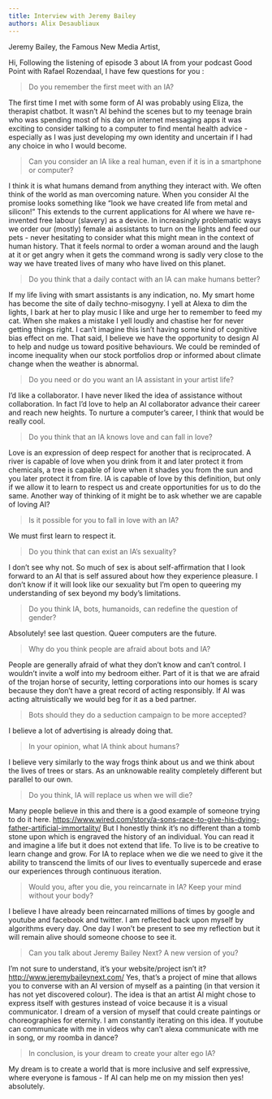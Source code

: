 ```yaml
---
title: Interview with Jeremy Bailey
authors: Alix Desaubliaux
---
```


<span class="decoration"> </span>

Jeremy Bailey, the Famous New Media Artist,

Hi,
Following the listening of episode 3 about IA from your podcast Good Point
with Rafael Rozendaal, I have few questions for you :

> Do you remember the first meet with an IA?

The first time I met with some form of AI was probably using Eliza, the therapist chatbot. It
wasn’t AI behind the scenes but to my teenage brain who was spending most of his day on
internet messaging apps it was exciting to consider talking to a computer to find mental
health advice - especially as I was just developing my own identity and uncertain if I had any
choice in who I would become.

> Can you consider an IA like a real human, even if it is in a smartphone or computer?

I think it is what humans demand from anything they interact with. We often think of the world as
man overcoming nature. When you consider AI the promise looks something like “look we have
created life from metal and silicon!” This extends to the current applications for AI where we have
re-invented free labour (slavery) as a device. In increasingly problematic ways we order our
(mostly) female ai assistants to turn on the lights and feed our pets - never hesitating to consider
what this might mean in the context of human history. That it feels normal to order a woman
around and the laugh at it or get angry when it gets the command wrong is sadly very close to the
way we have treated lives of many who have lived on this planet.

> Do you think that a daily contact with an IA can make humans better?

If my life living with smart assistants is any indication, no. My smart home has become the site of
daily techno-misogyny. I yell at Alexa to dim the lights, I bark at her to play music I like and urge
her to remember to feed my cat. When she makes a mistake I yell loudly and chastise her for
never getting things right. I can’t imagine this isn’t having some kind of cognitive bias effect on
me. That said, I believe we have the opportunity to design AI to help and nudge us toward
positive behaviours. We could be reminded of income inequality when our stock portfolios drop
or informed about climate change when the weather is abnormal.

> Do you need or do you want an IA assistant in your artist life?

I’d like a collaborator. I have never liked the idea of assistance without collaboration. In fact I’d
love to help an AI collaborator advance their career and reach new heights. To nurture a
computer’s career, I think that would be really cool.

> Do you think that an IA knows love and can fall in love?

Love is an expression of deep respect for another that is reciprocated. A river is capable of love
when you drink from it and later protect it from chemicals, a tree is capable of love when it shades
you from the sun and you later protect it from fire. IA is capable of love by this definition, but only
if we allow it to learn to respect us and create opportunities for us to do the same. Another way of
thinking of it might be to ask whether we are capable of loving AI?

> Is it possible for you to fall in love with an IA?

We must first learn to respect it.

> Do you think that can exist an IA’s sexuality?

I don’t see why not. So much of sex is about self-affirmation that I look forward to an AI that is self
assured about how they experience pleasure. I don’t know if it will look like our sexuality but I’m
open to queering my understanding of sex beyond my body’s limitations.

> Do you think IA, bots, humanoids, can redefine the question of gender?

Absolutely! see last question. Queer computers are the future.

> Why do you think people are afraid about bots and IA?

People are generally afraid of what they don’t know and can’t control. I wouldn’t invite a wolf into
my bedroom either. Part of it is that we are afraid of the trojan horse of security, letting
corporations into our homes is scary because they don’t have a great record of acting responsibly.
If AI was acting altruistically we would beg for it as a bed partner.

> Bots should they do a seduction campaign to be more accepted?

I believe a lot of advertising is already doing that.

> In your opinion, what IA think about humans?

I believe very similarly to the way frogs think about us and we think about the lives of trees or
stars. As an unknowable reality completely different but parallel to our own.

> Do you think, IA will replace us when we will die?

Many people believe in this and there is a good example of someone trying to do it here.
https://www.wired.com/story/a-sons-race-to-give-his-dying-father-artificial-immortality/
But I honestly think it’s no different than a tomb stone upon which is engraved the history of an
individual. You can read it and imagine a life but it does not extend that life. To live is to be
creative to learn change and grow. For IA to replace when we die we need to give it the ability to
transcend the limits of our lives to eventually supercede and erase our experiences through
continuous iteration.

> Would you, after you die, you reincarnate in IA? Keep your mind without your body?

I believe I have already been reincarnated millions of times by google and youtube and facebook
and twitter. I am reflected back upon myself by algorithms every day. One day I won’t be present
to see my reflection but it will remain alive should someone choose to see it.

> Can you talk about Jeremy Bailey Next? A new version of you?

I’m not sure to understand, it’s your website/project isn’t it?
http://www.jeremybaileynext.com/
Yes, that’s a project of mine that allows you to converse with an AI version of myself as a painting
(in that version it has not yet discovered colour). The idea is that an artist AI might chose to
express itself with gestures instead of voice because it is a visual communicator. I dream of a
version of myself that could create paintings or choreographies for eternity. I am constantly
iterating on this idea. If youtube can communicate with me in videos why can’t alexa communicate
with me in song, or my roomba in dance?

> In conclusion, is your dream to create your alter ego IA?

My dream is to create a world that is more inclusive and self expressive, where everyone is famous - If AI can help me on my mission then yes! absolutely.
